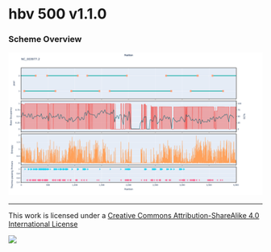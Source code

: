 # hbv 500 v1.1.0

### Scheme Overview

![Alt text](work/NC_003977.2.png 'NC_003977.2.png')

------------------------------------------------------------------------

This work is licensed under a [Creative Commons Attribution-ShareAlike 4.0 International License](http://creativecommons.org/licenses/by-sa/4.0/) 

![](https://i.creativecommons.org/l/by-sa/4.0/88x31.png)